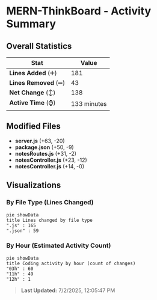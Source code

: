 # MERN-ThinkBoard - Activity Summary 

## Overall Statistics

| Stat                   | Value                                                             |
| ---------------------- | ----------------------------------------------------------------- |
| **Lines Added** (➕)   | 181                                          |
| **Lines Removed** (➖) | 43                                        |
| **Net Change** (↕)    | 138                |
| **Active Time** (⌚)   | 133 minutes |


## Modified Files
- **server.js** (+63, -20)
- **package.json** (+50, -9)
- **notesRoutes.js** (+31, -2)
- **notesController.js** (+23, -12)
- **notesController.js** (+14, -0)

## Visualizations

### By File Type (Lines Changed)

```mermaid
pie showData
title Lines changed by file type
".js" : 165
".json" : 59
```

### By Hour (Estimated Activity Count)

```mermaid
pie showData
title Coding activity by hour (count of changes)
"03h" : 60
"11h" : 49
"12h" : 1
```


> **Last Updated:** 7/2/2025, 12:05:47 PM